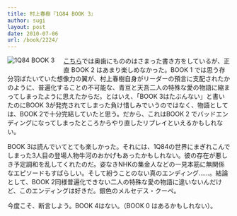 ```yaml
---
title: 村上春樹『1Q84 BOOK 3』
author: sugi
layout: post
date: 2010-07-06
url: /book/2224/
---
```

<a href="http://www.amazon.co.jp/exec/obidos/ASIN/4103534257/chezsugi-22/ref=nosim/" name="amazletlink" target="_blank"><img src="http://i0.wp.com/ecx.images-amazon.com/images/I/41ffQULRlxL._SL160_.jpg?w=660" alt="1Q84 BOOK 3" class="alignleft" style="float: left; margin: 0 20px 20px 0;" data-recalc-dims="1" /></a>

[こちら][1]では奥歯にもののはさまった書き方をしているが、正直 BOOK 2 はあまり楽しめなかった。BOOK 1 では思う存分羽ばたいていた想像力の翼が、村上春樹自身がリーダーの預言に支配されたかのように、普遍化することの不可能な、青豆と天吾二人の特殊な愛の物語に縮まってしまったように思えたからだ。とはいえ、「BOOK 3はたぶんない」と書いたのにBOOK 3が発売されてしまった負け惜しみでいうのではなく、物語としては、BOOK 2で十分完結していたと思う。だから、これはBOOK 2 でバッドエンディングになってしまったところからやり直したリプレイといえるかもしれない。

BOOK 3は読んでいてとても楽しかった。それには、1Q84の世界にまぎれこんでしまった3人目の登場人物牛河のおかげもあったかもしれない。彼の存在が悪しき予定調和を乱してくれたのだ。姿なきNHKの集金人などの一見本筋に無関係なエピソードもすばらしい。そして紛うことのない真のエンディング......。結論として、BOOK 2同様普遍化できない二人の特殊な愛の物語に違いないんだけど、このエンディングは好きだ。銀色のメルセデス・クーペ。

今度こそ、断言しよう。BOOK 4はない。（BOOK 0 はあるかもしれない）。


 [1]: http://asharpminor.com/book/20090615.html
